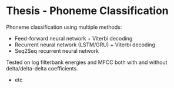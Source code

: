 # Thesis - Phoneme Classification

Phoneme classification using multiple methods:
* Feed-forward neural network + Viterbi decoding
* Recurrent neural network (LSTM/GRU) + Viterbi decoding
* Seq2Seq recurrent neural network

Tested on log filterbank energies and MFCC both with and without delta/delta-delta coefficients.
* etc

